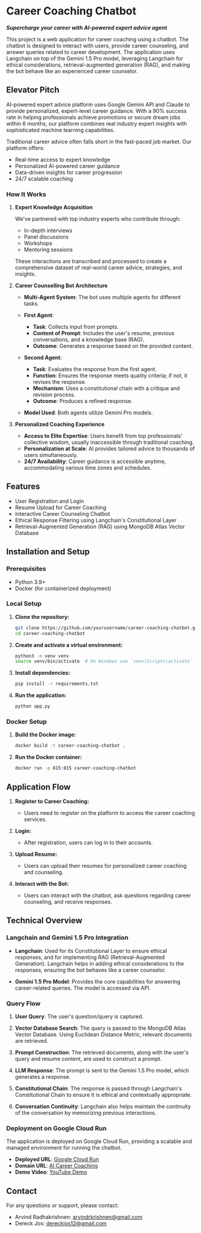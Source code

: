 # Career Coaching Chatbot

**_Supercharge your career with AI-powered expert advice agent_**

This project is a web application for career coaching using a chatbot. The chatbot is designed to interact with users, provide career counseling, and answer queries related to career development. The application uses Langchain on top of the Gemini 1.5 Pro model, leveraging Langchain for ethical considerations, retrieval-augmented generation (RAG), and making the bot behave like an experienced career counselor.

## Elevator Pitch

AI-powered expert advice platform uses Google Gemini API and Claude to provide personalized, expert-level career guidance. With a 90% success rate in helping professionals achieve promotions or secure dream jobs within 6 months, our platform combines real industry expert insights with sophisticated machine learning capabilities.

Traditional career advice often falls short in the fast-paced job market. Our platform offers:

- Real-time access to expert knowledge
- Personalized AI-powered career guidance
- Data-driven insights for career progression
- 24/7 scalable coaching

### How It Works

1. **Expert Knowledge Acquisition**

   We've partnered with top industry experts who contribute through:

   - In-depth interviews
   - Panel discussions
   - Workshops
   - Mentoring sessions

   These interactions are transcribed and processed to create a comprehensive dataset of real-world career advice, strategies, and insights.

2. **Career Counselling Bot Architecture**

   - **Multi-Agent System**: The bot uses multiple agents for different tasks.
   
   - **First Agent**:
     - **Task**: Collects input from prompts.
     - **Content of Prompt**: Includes the user's resume, previous conversations, and a knowledge base (RAG).
     - **Outcome**: Generates a response based on the provided content.
       
   - **Second Agent**:
     - **Task**: Evaluates the response from the first agent.
     - **Function**: Ensures the response meets quality criteria; if not, it revises the response.
     - **Mechanism**: Uses a constitutional chain with a critique and revision process.
     - **Outcome**: Produces a refined response.
       
   - **Model Used**: Both agents utilize Gemini Pro models.

3. **Personalized Coaching Experience**

   - **Access to Elite Expertise**: Users benefit from top professionals' collective wisdom, usually inaccessible through traditional coaching.
   - **Personalization at Scale**: AI provides tailored advice to thousands of users simultaneously.
   - **24/7 Availability**: Career guidance is accessible anytime, accommodating various time zones and schedules.

## Features

- User Registration and Login
- Resume Upload for Career Coaching
- Interactive Career Counseling Chatbot
- Ethical Response Filtering using Langchain's Constitutional Layer
- Retrieval-Augmented Generation (RAG) using MongoDB Atlas Vector Database

## Installation and Setup

### Prerequisites

- Python 3.9+
- Docker (for containerized deployment)

### Local Setup

1. **Clone the repository:**
    ```bash
    git clone https://github.com/yourusername/career-coaching-chatbot.git
    cd career-coaching-chatbot
    ```

2. **Create and activate a virtual environment:**
    ```bash
    python3 -m venv venv
    source venv/bin/activate  # On Windows use `venv\Scripts\activate`
    ```

3. **Install dependencies:**
    ```bash
    pip install -r requirements.txt
    ```

4. **Run the application:**
    ```bash
    python app.py
    ```

### Docker Setup

1. **Build the Docker image:**
    ```bash
    docker build -t career-coaching-chatbot .
    ```

2. **Run the Docker container:**
    ```bash
    docker run -p 815:815 career-coaching-chatbot
    ```

## Application Flow

1. **Register to Career Coaching:**
   - Users need to register on the platform to access the career coaching services.

2. **Login:**
   - After registration, users can log in to their accounts.

3. **Upload Resume:**
   - Users can upload their resumes for personalized career coaching and counseling.

4. **Interact with the Bot:**
   - Users can interact with the chatbot, ask questions regarding career counseling, and receive responses.

## Technical Overview

### Langchain and Gemini 1.5 Pro Integration

- **Langchain**: Used for its Constitutional Layer to ensure ethical responses, and for implementing RAG (Retrieval-Augmented Generation). Langchain helps in adding ethical considerations to the responses, ensuring the bot behaves like a career counselor.

- **Gemini 1.5 Pro Model**: Provides the core capabilities for answering career-related queries. The model is accessed via API.

### Query Flow

1. **User Query**: The user's question/query is captured.

2. **Vector Database Search**: The query is passed to the MongoDB Atlas Vector Database. Using Euclidean Distance Metric, relevant documents are retrieved.

3. **Prompt Construction**: The retrieved documents, along with the user's query and resume content, are used to construct a prompt.

4. **LLM Response**: The prompt is sent to the Gemini 1.5 Pro model, which generates a response.

5. **Constitutional Chain**: The response is passed through Langchain's Constitutional Chain to ensure it is ethical and contextually appropriate.

6. **Conversation Continuity**: Langchain also helps maintain the continuity of the conversation by memorizing previous interactions.

### Deployment on Google Cloud Run

The application is deployed on Google Cloud Run, providing a scalable and managed environment for running the chatbot.

- **Deployed URL**: [Google Cloud Run](https://gh-2wpk7qvpyq-uc.a.run.app/)
- **Domain URL**: [AI Career Coaching](https://ai.irekommend.com/)
- **Demo Video**: [YouTube Demo](https://youtu.be/2hDsRqqZwc0)

## Contact

For any questions or support, please contact:
- Arvind Radhakrishnen: arvindrkrishnen@gmail.com
- Dereck Jos: dereckjos12@gmail.com

